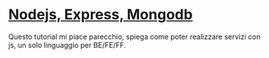# [Nodejs, Express, Mongodb](https://medium.com/@dinyangetoh/how-to-build-simple-restful-api-with-nodejs-expressjs-and-mongodb-99348012925d)
Questo tutorial mi piace parecchio, spiega come poter realizzare servizi con js, un solo linguaggio per BE/FE/FF.

